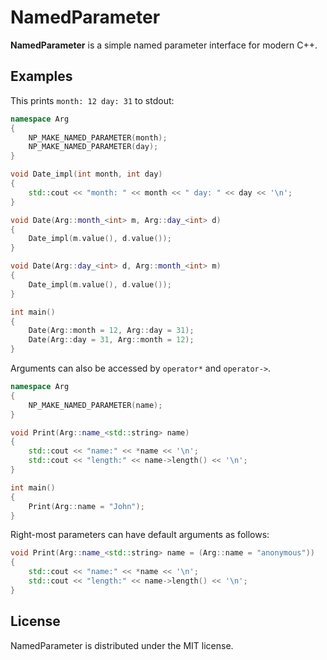 # NamedParameter
**NamedParameter** is a simple named parameter interface for modern C++.

## Examples
This prints `month: 12 day: 31` to stdout:
```cpp
namespace Arg
{
	NP_MAKE_NAMED_PARAMETER(month);
	NP_MAKE_NAMED_PARAMETER(day);
}

void Date_impl(int month, int day)
{
	std::cout << "month: " << month << " day: " << day << '\n';
}

void Date(Arg::month_<int> m, Arg::day_<int> d)
{
	Date_impl(m.value(), d.value());
}

void Date(Arg::day_<int> d, Arg::month_<int> m)
{
	Date_impl(m.value(), d.value());
}

int main()
{
	Date(Arg::month = 12, Arg::day = 31);
	Date(Arg::day = 31, Arg::month = 12);
}
```

Arguments can also be accessed by `operator*` and `operator->`.
```cpp
namespace Arg
{
	NP_MAKE_NAMED_PARAMETER(name);
}

void Print(Arg::name_<std::string> name)
{
	std::cout << "name:" << *name << '\n';
	std::cout << "length:" << name->length() << '\n';
}

int main()
{
	Print(Arg::name = "John");
}
```

Right-most parameters can have default arguments as follows:
```cpp
void Print(Arg::name_<std::string> name = (Arg::name = "anonymous"))
{
	std::cout << "name:" << *name << '\n';
	std::cout << "length:" << name->length() << '\n';
}
```

## License
NamedParameter is distributed under the MIT license.

